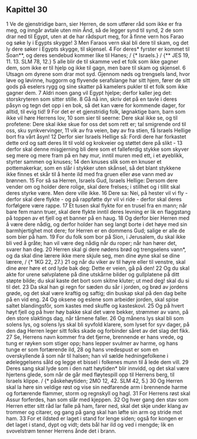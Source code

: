 ## Kapittel 30

1 Ve de gjenstridige barn, sier Herren, de som utfører råd som ikke er fra meg, og inngår avtale uten min Ånd, så de legger synd til synd,
2 de som drar ned til Egypt, uten at de har rådspurt meg, for å finne vern hos Farao og søke ly i Egypts skygge!
3 Men Faraos vern skal bli dere til skam, og det ly dere søker i Egypts skygge, til skjensel.
4 For deres* fyrster er kommet til Soan**, og deres sendebud kommer like til Hanes; / {* Israels.} / {** JES 19, 11. 13. SLM 78, 12.}
5 alle blir de til skamme ved et folk som ikke gagner dem, som ikke er til hjelp og ikke til gagn, men bare til skam og skjensel.
6 Utsagn om dyrene som drar mot syd. Gjennom nøds og trengsels land, hvor løve og løvinne, huggorm og flyvende serafslange har sitt hjem, fører de sitt gods på eselers rygg og sine skatter på kamelers pukler til et folk som ikke gagner dem.
7 Aldri noen gang vil Egypt hjelpe; derfor kaller jeg det: storskryteren som sitter stille.
8 Gå nå inn, skriv det på en tavle i deres påsyn og tegn det opp i en bok, så det kan være for kommende dager, for alltid, til evig tid!
9 For det er et gjenstridig folk, løgnaktige barn, barn som ikke vil høre Herrens lov,
10 som sier til seerne: Dere skal ikke se, og til profetene: Dere skal ikke skue for oss det som rett er; tal smigrende ord til oss, sku synkvervinger,
11 vik av fra veien, bøy av fra stien, få Israels Hellige bort fra vårt åsyn!
12 Derfor sier Israels Hellige så: Fordi dere har forkastet dette ord og satt deres lit til vold og krokveier og støttet dere på slikt -
13 derfor skal denne misgjerning bli dere som et falleferdig stykke som skyver seg mere og mere fram på en høy mur, inntil muren med ett, i et øyeblikk, styrter sammen og knuses;
14 den knuses slik som en knuser et pottemakerkar, som en slår i stykker uten skånsel, så det blant stykkene ikke finnes et skår til å hente ild med fra gruen eller øse vann med av brønnen.
15 For så sa Herren, Israels Gud, Israels Hellige: Dersom dere vender om og holder dere rolige, skal dere frelses; i stillhet og i tillit skal deres styrke være. Men dere ville ikke.
16 Dere sa: Nei, på hester vil vi fly - derfor skal dere flykte - og på rappføtte dyr vil vi ride - derfor skal deres forfølgere være rappe.
17 Et tusen skal flykte for en trusel fra en mann; når bare fem mann truer, skal dere flykte inntil deres levning er lik en flaggstang på toppen av et fjell og et banner på en haug.
18 Og derfor bier Herren med å være dere nådig, og derfor holder han seg langt borte i det høye med sin barmhjertighet mot dere; for Herren er en dommens Gud; salige er alle de som bier på ham.
19 For du folk som bor på Sion, i Jerusalem, du skal ikke bli ved å gråte; han vil være deg nådig når du roper; når han hører det, svarer han deg.
20 Herren skal gi dere nødens brød og trengselens vann*, og da skal dine lærere ikke mere skjule seg, men dine øyne skal se dine lærere, / {* 1KG 22, 27.}
21 og når du viker av til høyre eller til venstre, skal dine ører høre et ord lyde bak deg: Dette er veien, gå på den!
22 Og du skal akte for urene sølvplatene på dine utskårne bilder og gullplatene på ditt støpte bilde; du skal kaste det bort som skitne kluter; ut med deg! skal du si til det.
23 Da skal han gi regn for sæden du sår i jorden, og brød av jordens grøde, og det skal være kraftig og saftig; din buskap skal på den dag belte på en vid eng.
24 Og oksene og eslene som arbeider jorden, skal spise saltet blandingsfôr, som kastes med skuffe og kasteskovl.
25 Og på hvert høyt fjell og på hver høy bakke skal det være bekker, strømmer av vann, på den store slaktings dag, når tårnene faller.
26 Og månens lys skal bli som solens lys, og solens lys skal bli syvfold klarere, som lyset for syv dager, på den dag Herren leger sitt folks skade og forbinder såret av det slag det fikk.
27 Se, Herrens navn kommer fra det fjerne, brennende er hans vrede, og tung er røyken som stiger opp; hans lepper svulmer av harme, og hans tunge er som fortærende ild,
28 og hans vredespust er som en overskyllende å som når til halsen; han vil sælde hedningefolkene i ødeleggelsens såld og legge et bissel i folkenes munn til å lede dem vill.
29 Deres sang skal lyde som i den natt høytiden* blir innvidd, og det skal være hjertens glede, som når de går med fløytespill opp til Herrens berg, til Israels klippe. / {* påskehøytiden; 2MO 12, 42. SLM 42, 5.}
30 Og Herren skal la høre sin veldige røst og vise sin nedfarende arm i brennende harme og fortærende flammer, storm og regnskyll og hagl.
31 For Herrens røst skal Assur forferdes, han som slår med kjeppen.
32 Og hver gang den stav som Herren etter sitt råd lar falle på ham, farer ned, skal det skje under klang av trommer og citarer, og gang på gang skal han løfte sin arm og stride mot ham.
33 For et ildsted er laget i stand for lenge siden; også for kongen er det laget i stand, dypt og vidt; dets bål har ild og ved i mengde; lik en svovelstrøm tenner Herrens ånde det i brann.
